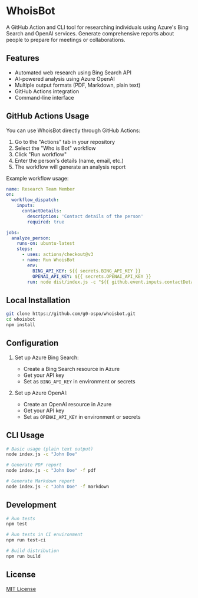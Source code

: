 # WhoisBot

A GitHub Action and CLI tool for researching individuals using Azure's Bing Search and OpenAI services. Generate comprehensive reports about people to prepare for meetings or collaborations.

## Features

- Automated web research using Bing Search API
- AI-powered analysis using Azure OpenAI
- Multiple output formats (PDF, Markdown, plain text)
- GitHub Actions integration
- Command-line interface

## GitHub Actions Usage

You can use WhoisBot directly through GitHub Actions:

1. Go to the "Actions" tab in your repository
2. Select the "Who is Bot" workflow
3. Click "Run workflow"
4. Enter the person's details (name, email, etc.)
5. The workflow will generate an analysis report

Example workflow usage:
```yaml
name: Research Team Member
on:
  workflow_dispatch:
    inputs:
      contactDetails:
        description: 'Contact details of the person'
        required: true

jobs:
  analyze_person:
    runs-on: ubuntu-latest
    steps:
      - uses: actions/checkout@v3
      - name: Run WhoisBot
        env:
          BING_API_KEY: ${{ secrets.BING_API_KEY }}
          OPENAI_API_KEY: ${{ secrets.OPENAI_API_KEY }}
        run: node dist/index.js -c "${{ github.event.inputs.contactDetails }}"
```

## Local Installation

```bash
git clone https://github.com/g0-ospo/whoisbot.git
cd whoisbot
npm install
```

## Configuration

1. Set up Azure Bing Search:
   - Create a Bing Search resource in Azure
   - Get your API key
   - Set as `BING_API_KEY` in environment or secrets

2. Set up Azure OpenAI:
   - Create an OpenAI resource in Azure
   - Get your API key
   - Set as `OPENAI_API_KEY` in environment or secrets

## CLI Usage

```bash
# Basic usage (plain text output)
node index.js -c "John Doe"

# Generate PDF report
node index.js -c "John Doe" -f pdf

# Generate Markdown report
node index.js -c "John Doe" -f markdown
```

## Development

```bash
# Run tests
npm test

# Run tests in CI environment
npm run test-ci

# Build distribution
npm run build
```

## License

[MIT License](LICENSE)
